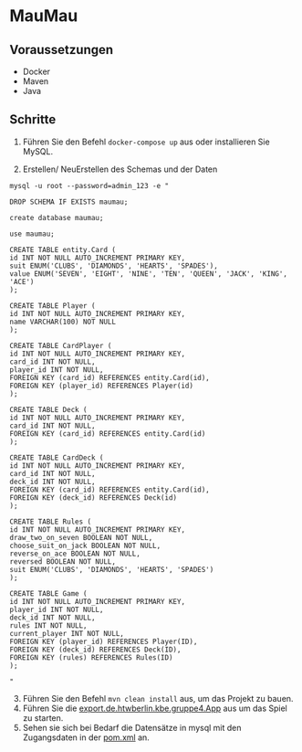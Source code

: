 # MauMau

## Voraussetzungen
* Docker
* Maven
* Java

## Schritte
1. Führen Sie den Befehl `docker-compose up` aus oder installieren Sie MySQL.

2. Erstellen/ NeuErstellen des Schemas und der Daten
`````
mysql -u root --password=admin_123 -e "

DROP SCHEMA IF EXISTS maumau;

create database maumau;

use maumau;

CREATE TABLE entity.Card (
id INT NOT NULL AUTO_INCREMENT PRIMARY KEY,
suit ENUM('CLUBS', 'DIAMONDS', 'HEARTS', 'SPADES'),
value ENUM('SEVEN', 'EIGHT', 'NINE', 'TEN', 'QUEEN', 'JACK', 'KING', 'ACE')
);

CREATE TABLE Player (
id INT NOT NULL AUTO_INCREMENT PRIMARY KEY,
name VARCHAR(100) NOT NULL
);

CREATE TABLE CardPlayer (
id INT NOT NULL AUTO_INCREMENT PRIMARY KEY,
card_id INT NOT NULL,
player_id INT NOT NULL,
FOREIGN KEY (card_id) REFERENCES entity.Card(id),
FOREIGN KEY (player_id) REFERENCES Player(id)
);

CREATE TABLE Deck (
id INT NOT NULL AUTO_INCREMENT PRIMARY KEY,
card_id INT NOT NULL,
FOREIGN KEY (card_id) REFERENCES entity.Card(id)
);

CREATE TABLE CardDeck (
id INT NOT NULL AUTO_INCREMENT PRIMARY KEY,
card_id INT NOT NULL,
deck_id INT NOT NULL,
FOREIGN KEY (card_id) REFERENCES entity.Card(id),
FOREIGN KEY (deck_id) REFERENCES Deck(id)
);

CREATE TABLE Rules (
id INT NOT NULL AUTO_INCREMENT PRIMARY KEY,
draw_two_on_seven BOOLEAN NOT NULL,
choose_suit_on_jack BOOLEAN NOT NULL,
reverse_on_ace BOOLEAN NOT NULL,
reversed BOOLEAN NOT NULL,
suit ENUM('CLUBS', 'DIAMONDS', 'HEARTS', 'SPADES')
);

CREATE TABLE Game (
id INT NOT NULL AUTO_INCREMENT PRIMARY KEY,
player_id INT NOT NULL,
deck_id INT NOT NULL,
rules INT NOT NULL,
current_player INT NOT NULL,
FOREIGN KEY (player_id) REFERENCES Player(ID),
FOREIGN KEY (deck_id) REFERENCES Deck(ID),
FOREIGN KEY (rules) REFERENCES Rules(ID)
);

"
``````
3. Führen Sie den Befehl `mvn clean install` aus, um das Projekt zu bauen. 
4. Führen Sie die [export.de.htwberlin.kbe.gruppe4.App](MauMauManagement\src\main\java\de\htwberlin\kbe\gruppe4\inter.de.htwberlin.kbe.gruppe4.App.java) aus um das Spiel zu starten. 
5. Sehen sie sich bei Bedarf die Datensätze in mysql mit den Zugangsdaten in der [pom.xml](pom.xml) an.
